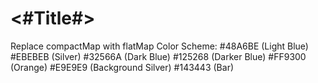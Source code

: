 #  <#Title#>

Replace compactMap with flatMap
Color Scheme: 
#48A6BE (Light Blue)
#EBEBEB (Silver)
#32566A (Dark Blue)
#125268 (Darker Blue)
#FF9300 (Orange)
#E9E9E9 (Background Silver)
#143443 (Bar)
